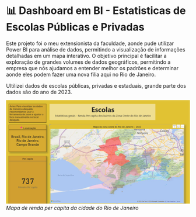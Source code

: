 # 📊 Dashboard em BI - Estatisticas de Escolas Públicas e Privadas

Este projeto foi o meu extensionista da faculdade, aonde pude utilizar Power BI para análise de dados, permitindo a visualização de informações detalhadas em um mapa interativo. O objetivo principal é facilitar a exploração de grandes volumes de dados geográficos, permitindo a empresa que nós ajudamos a entender melhor os padrões e determinar aonde eles podem fazer uma nova filia aqui no Rio de Janeiro.

Ultilizei dados de escolas públicas, privadas e estaduais, grande parte dos dados são do ano de 2023.

![Imagem do Projeto](img/Imgprojeto.png)
_Mapa de renda per capita da cidade do Rio de Janeiro_